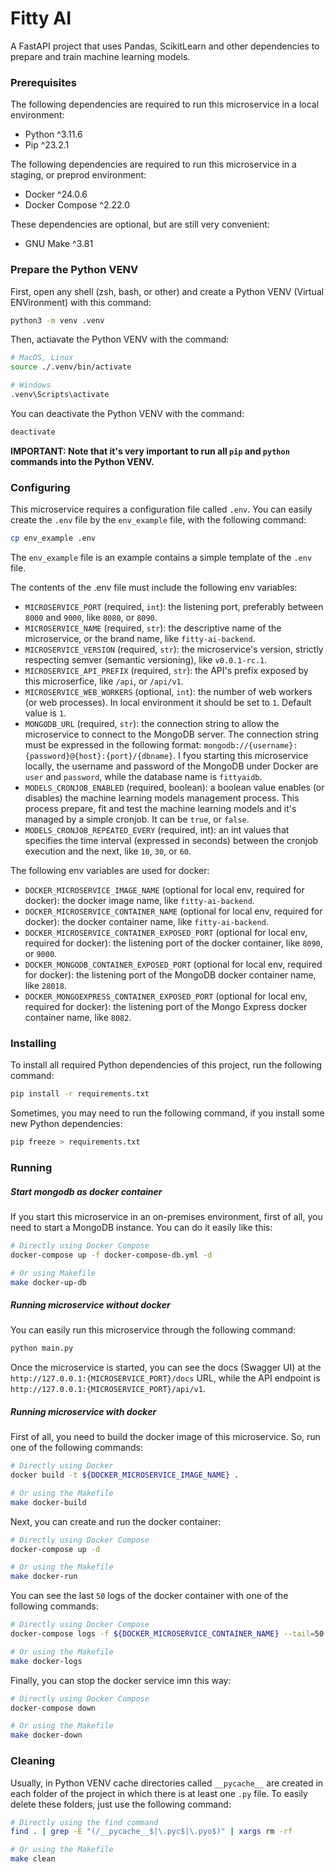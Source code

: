 # Fitty AI

A FastAPI project that uses Pandas, ScikitLearn and other dependencies to prepare and train machine learning models.

### Prerequisites

The following dependencies are required to run this microservice in a local environment:
- Python ^3.11.6
- Pip ^23.2.1

The following dependencies are required to run this microservice in a staging, or preprod environment:
- Docker ^24.0.6
- Docker Compose ^2.22.0

These dependencies are optional, but are still very convenient:
- GNU Make ^3.81

### Prepare the Python VENV

First, open any shell (zsh, bash, or other) and create a Python VENV (Virtual ENVironment) with this command:

```bash
python3 -m venv .venv
```

Then, actiavate the Python VENV with the command:

```bash
# MacOS, Linux
source ./.venv/bin/activate

# Windows
.venv\Scripts\activate
```

You can deactivate the Python VENV with the command:

```bash
deactivate
```

**IMPORTANT: Note that it's very important to run all `pip` and `python` commands into the Python VENV.**

### Configuring

This microservice requires a configuration file called `.env`. You can easily create the `.env` file by the `env_example` file, with the following command:

```bash
cp env_example .env
```

The `env_example` file is an example contains a simple template of the `.env` file.

The contents of the .env file must include the following env variables:
- `MICROSERVICE_PORT` (required, `int`): the listening port, preferably between `8000` and `9000`, like `8080`, or `8090`.
- `MICROSERVICE_NAME` (required, `str`): the descriptive name of the microservice, or the brand name, like `fitty-ai-backend`.
- `MICROSERVICE_VERSION` (required, `str`): the microservice's version, strictly respecting semver (semantic versioning), like `v0.0.1-rc.1`.
- `MICROSERVICE_API_PREFIX` (required, `str`): the API's prefix exposed by this microserfice, like `/api`, or `/api/v1`.
- `MICROSERVICE_WEB_WORKERS` (optional, `int`): the number of web workers (or web processes). In local environment it should be set to `1`. Default value is `1`.
- `MONGODB_URL` (required, `str`): the connection string to allow the microservice to connect to the MongoDB server. The connection string must be expressed in the following format: `mongodb://{username}:{password}@{host}:{port}/{dbname}`. I fyou starting this microservice locally, the username and password of the MongoDB under Docker are `user` and `password`, while the database name is `fittyaidb`.
- `MODELS_CRONJOB_ENABLED` (required, boolean): a boolean value enables (or disables) the machine learning models management process. This process prepare, fit and test the machine learning models and it's managed by a simple cronjob. It can be `true`, or `false`.
- `MODELS_CRONJOB_REPEATED_EVERY` (required, int): an int values that specifies the time interval (expressed in seconds) between the cronjob execution and the next, like `10`, `30`, or `60`.

The following env variables are used for docker:
- `DOCKER_MICROSERVICE_IMAGE_NAME` (optional for local env, required for docker): the docker image name, like `fitty-ai-backend`.
- `DOCKER_MICROSERVICE_CONTAINER_NAME` (optional for local env, required for docker): the docker container name, like `fitty-ai-backend`.
- `DOCKER_MICROSERVICE_CONTAINER_EXPOSED_PORT` (optional for local env, required for docker): the listening port of the docker container, like `8090`, or `9000`.
- `DOCKER_MONGODB_CONTAINER_EXPOSED_PORT` (optional for local env, required for docker): the listening port of the MongoDB docker container name, like `28018`.
- `DOCKER_MONGOEXPRESS_CONTAINER_EXPOSED_PORT` (optional for local env, required for docker): the listening port of the Mongo Express docker container name, like `8082`.

### Installing

To install all required Python dependencies of this project, run the following command:

```bash
pip install -r requirements.txt
```

Sometimes, you may need to run the following command, if you install some new Python dependencies:

```bash
pip freeze > requirements.txt
```

### Running

##### Start mongodb as docker container

If you start this microservice in an on-premises environment, first of all, you need to start a MongoDB instance. You can do it easily like this:

```bash
# Directly using Docker Compose
docker-compose up -f docker-compose-db.yml -d

# Or using Makefile
make docker-up-db
```

##### Running microservice without docker

You can easily run this microservice through the following command:

```bash
python main.py
```

Once the microservice is started, you can see the docs (Swagger UI) at the `http://127.0.0.1:{MICROSERVICE_PORT}/docs` URL, while the API endpoint is `http://127.0.0.1:{MICROSERVICE_PORT}/api/v1`.

##### Running microservice with docker

First of all, you need to build the docker image of this microservice. So, run one of the following commands:

```bash
# Directly using Docker
docker build -t ${DOCKER_MICROSERVICE_IMAGE_NAME} .

# Or using the Makefile
make docker-build
```

Next, you can create and run the docker container:

```bash
# Directly using Docker Compose
docker-compose up -d

# Or using the Makefile
make docker-run
```

You can see the last `50` logs of the docker container with one of the following commands:

```bash
# Directly using Docker Compose
docker-compose logs -f ${DOCKER_MICROSERVICE_CONTAINER_NAME} --tail=50

# Or using the Makefile
make docker-logs
```

Finally, you can stop the docker service imn this way:

```bash
# Directly using Docker Compose
docker-compose down

# Or using the Makefile
make docker-down
```

### Cleaning

Usually, in Python VENV cache directories called `__pycache__` are created in each folder of the project in which there is at least one `.py` file. To easily delete these folders, just use the following command:

```bash
# Directly using the find command
find . | grep -E "(/__pycache__$|\.pyc$|\.pyo$)" | xargs rm -rf

# Or using the Makefile
make clean
```